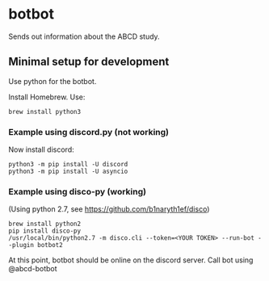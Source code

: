 # botbot

Sends out information about the ABCD study.

## Minimal setup for development

Use python for the botbot.

Install Homebrew. Use:
```
brew install python3
```

### Example using discord.py (not working)

Now install discord:
```
python3 -m pip install -U discord
python3 -m pip install -U asyncio
```

### Example using disco-py (working)
(Using python 2.7, see https://github.com/b1naryth1ef/disco)

```
brew install python2
pip install disco-py
/usr/local/bin/python2.7 -m disco.cli --token=<YOUR TOKEN> --run-bot --plugin botbot2
```
At this point, botbot should be online on the discord server.
Call bot using @abcd-botbot